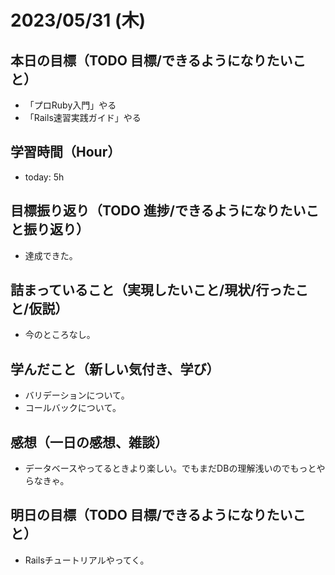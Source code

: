 # 2023/05/31 (木)

## 本日の目標（TODO 目標/できるようになりたいこと）

- 「プロRuby入門」やる
- 「Rails速習実践ガイド」やる

## 学習時間（Hour）

- today: 5h

## 目標振り返り（TODO 進捗/できるようになりたいこと振り返り）

- 達成できた。

## 詰まっていること（実現したいこと/現状/行ったこと/仮説）

- 今のところなし。

## 学んだこと（新しい気付き、学び）

- バリデーションについて。
- コールバックについて。

## 感想（一日の感想、雑談）

- データベースやってるときより楽しい。でもまだDBの理解浅いのでもっとやらなきゃ。

## 明日の目標（TODO 目標/できるようになりたいこと）

- Railsチュートリアルやってく。
